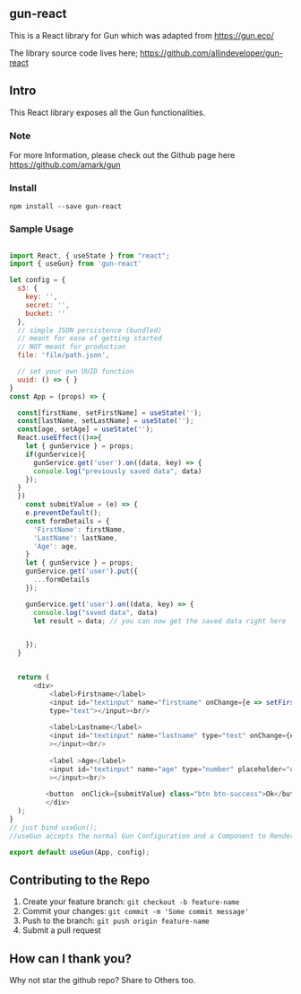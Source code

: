 ## gun-react

This is a React library for Gun which was adapted from https://gun.eco/

The library source code lives here; https://github.com/allindeveloper/gun-react


## Intro

This React library exposes all the Gun functionalities.

### Note
For more Information, please check out the Github page here https://github.com/amark/gun 

### Install
```
npm install --save gun-react
```


### Sample Usage

```javascript

import React, { useState } from "react";
import { useGun} from 'gun-react'

let config = {
  s3: {
    key: '',
    secret: '',
    bucket: ''
  },
  // simple JSON persistence (bundled)
  // meant for ease of getting started
  // NOT meant for production
  file: 'file/path.json',

  // set your own UUID function
  uuid: () => { }
}
const App = (props) => {

  const[firstName, setFirstName] = useState('');
  const[lastName, setLastName] = useState('');
  const[age, setAge] = useState(''); 
  React.useEffect(()=>{
    let { gunService } = props;
    if(gunService){
      gunService.get('user').on((data, key) => {
      console.log("previously saved data", data)
    });
  }
  })
    const submitValue = (e) => {
    e.preventDefault();
    const formDetails = {
      'FirstName': firstName,
      'LastName': lastName,
      'Age': age,
    }
    let { gunService } = props;
    gunService.get('user').put({
      ...formDetails
    });

    gunService.get('user').on((data, key) => {
      console.log("saved data", data)
      let result = data; // you can now get the saved data right here


    });
  }


  return (
      <div>
          <label>Firstname</label>
          <input id="textinput" name="firstname" onChange={e => setFirstName(e.target.value)} 
          type="text"></input><br/>
          
          <label>Lastname</label>
          <input id="textinput" name="lastname" type="text" onChange={e => setLastName(e.target.value)} 
          ></input><br/>
           
          <label >Age</label>
          <input id="textinput" name="age" type="number" placeholder="Age" onChange={e => setAge(e.target.value)}
          ></input><br/>
          
         <button  onClick={submitValue} class="btn btn-success">Ok</button>
         </div>
  );
}
// just bind useGun();
//useGun accepts the normal Gun Configuration and a Component to Render and then returns gunService as a Property

export default useGun(App, config);


```


## Contributing to the Repo
1. Create your feature branch: `git checkout -b feature-name`
2. Commit your changes: `git commit -m 'Some commit message'`
3. Push to the branch: `git push origin feature-name`
4. Submit a pull request 

## How can I thank you?

Why not star the github repo? Share to Others too.
